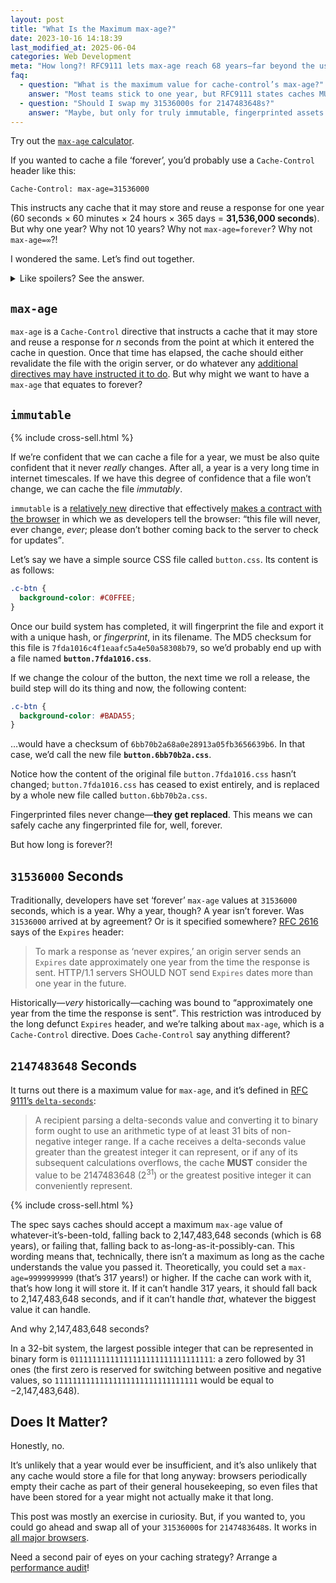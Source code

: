 ```yaml
---
layout: post
title: "What Is the Maximum max-age?"
date: 2023-10-16 14:18:39
last_modified_at: 2025-06-04
categories: Web Development
meta: "How long?! RFC9111 lets max-age reach 68 years—far beyond the usual one that developers set. Here are the raw numbers, the spec, and when to use it."
faq:
  - question: "What is the maximum value for cache-control’s max-age?"
    answer: "Most teams stick to one year, but RFC9111 states caches MUST honour any value up to 2,147,483,648 seconds—68 years—the largest signed 32-bit integer."
  - question: "Should I swap my 31536000s for 2147483648s?"
    answer: "Maybe, but only for truly immutable, fingerprinted assets. HTML and API responses should keep short or revalidated lifetimes to avoid serving stale data."
---
```


<p class="c-highlight">Try out the <a href="/max-age/"><code>max-age</code>
calculator</a>.</p>

If you wanted to cache a file ‘forever’, you’d probably use a `Cache-Control`
header like this:

```
Cache-Control: max-age=31536000
```

This instructs any cache that it may store and reuse a response for one year (60
seconds × 60 minutes × 24 hours × 365 days = **31,536,000 seconds**). But why
one year? Why not 10 years? Why not `max-age=forever`? Why not `max-age=∞`?!

I wondered the same. Let’s find out together.

<div data-nosnippet>
  <details>
    <summary>Like spoilers? See the answer.</summary>
    <p>It’s <code>2147483648</code> seconds, or 68 years. To find out why, read on!</p>
  </details>
</div>

## `max-age`

`max-age` is a `Cache-Control` directive that instructs a cache that it may
store and reuse a response for <var>n</var> seconds from the point at which it
entered the cache in question. Once that time has elapsed, the cache should
either revalidate the file with the origin server, or do whatever any
[additional directives may have instructed it to
do](/2019/03/cache-control-for-civilians/). But why might we want to have
a `max-age` that equates to forever?

## `immutable`

{% include cross-sell.html %}

If we’re confident that we can cache a file for a year, we must be also quite
confident that it never _really_ changes. After all, a year is a very long time
in internet timescales. If we have this degree of confidence that a file won’t
change, we can cache the file <i>immutably</i>.

`immutable` is a [relatively
new](https://mailarchive.ietf.org/arch/msg/httpbisa/6gS9zGCh4tIB3hKa67wsoHdb4gY/)
directive that effectively [makes a contract with the
browser](/2019/03/cache-control-for-civilians/#immutable) in which we as
developers tell the browser: <q>this file will never, ever change, _ever_;
please don’t bother coming back to the server to check for updates</q>.

Let’s say we have a simple source CSS file called `button.css`. Its content is
as follows:

```css
.c-btn {
  background-color: #C0FFEE;
}
```

Once our build system has completed, it will fingerprint the file and export it
with a unique hash, or _fingerprint_, in its filename. The MD5 checksum for this
file is `7fda1016c4f1eaafc5a4e50a58308b79`, so we’d probably end up with a file
named **`button.7fda1016.css`**.

If we change the colour of the button, the next time we roll a release, the
build step will do its thing and now, the following content:

```css
.c-btn {
  background-color: #BADA55;
}
```

…would have a checksum of `6bb70b2a68a0e28913a05fb3656639b6`. In that case, we’d
call the new file **`button.6bb70b2a.css`**.

Notice how the content of the original file `button.7fda1016.css` hasn’t
changed; `button.7fda1016.css` has ceased to exist entirely, and is replaced by
a whole new file called `button.6bb70b2a.css`.

Fingerprinted files never change—**they get replaced**. This means we can safely
cache any fingerprinted file for, well, forever.

But how long is forever?!

## `31536000` Seconds

Traditionally, developers have set ‘forever’ `max-age` values at `31536000`
seconds, which is a year. Why a year, though? A year isn’t forever. Was
`31536000` arrived at by agreement? Or is it specified somewhere? [RFC
2616](https://datatracker.ietf.org/doc/html/rfc2616#section-14.21) says of the
`Expires` header:

> To mark a response as ‘never expires,’ an origin server sends an `Expires`
> date approximately one year from the time the response is sent. HTTP/1.1
> servers SHOULD NOT send `Expires` dates more than one year in the future.

Historically—_very_ historically—caching was bound to <q>approximately one year
from the time the response is sent</q>. This restriction was introduced by the
long defunct `Expires` header, and we’re talking about `max-age`, which is
a `Cache-Control` directive. Does `Cache-Control` say anything different?

## `2147483648` Seconds

It turns out there is a maximum value for `max-age`, and it’s defined in [RFC
9111’s
`delta-seconds`](https://datatracker.ietf.org/doc/html/rfc9111#section-1.2.2):

> A recipient parsing a delta-seconds value and converting it to binary form
> ought to use an arithmetic type of at least 31 bits of non-negative integer
> range. If a cache receives a delta-seconds value greater than the greatest
> integer it can represent, or if any of its subsequent calculations overflows,
> the cache **MUST** consider the value to be 2147483648 (2<sup>31</sup>) or the
> greatest positive integer it can conveniently represent.

{% include cross-sell.html %}

The spec says caches should accept a maximum `max-age` value of
whatever-it’s-been-told, falling back to 2,147,483,648 seconds (which is 68
years), or failing that, falling back to as-long-as-it-possibly-can. This
wording means that, technically, there isn’t a maximum as long as the cache
understands the value you passed it. Theoretically, you could set
a `max-age=9999999999` (that’s 317 years!) or higher. If the cache can work with
it, that’s how long it will store it. If it can’t handle 317 years, it should
fall back to 2,147,483,648 seconds, and if it can’t handle _that_, whatever the
biggest value it can handle.

And why 2,147,483,648 seconds?

In a 32-bit system, the largest possible integer that can be represented in
binary form is `01111111111111111111111111111111`: a zero followed by 31 ones
(the first zero is reserved for switching between positive and negative values,
so `11111111111111111111111111111111` would be equal to −2,147,483,648).

## Does It Matter?

Honestly, no.

It’s unlikely that a year would ever be insufficient, and it’s also unlikely
that any cache would store a file for that long anyway: browsers periodically
empty their cache as part of their general housekeeping, so even files that have
been stored for a year might not actually make it that long.

This post was mostly an exercise in curiosity. But, if you wanted to, you could
go ahead and swap all of your `31536000`s for `2147483648`s. It works in [all
major browsers](https://cache-tests.fyi/).

Need a second pair of eyes on your caching strategy? Arrange a [performance
audit](/performance-audits/)!
